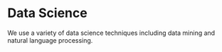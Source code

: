 # Data Science
We use a variety of data science techniques including data mining and natural language processing.